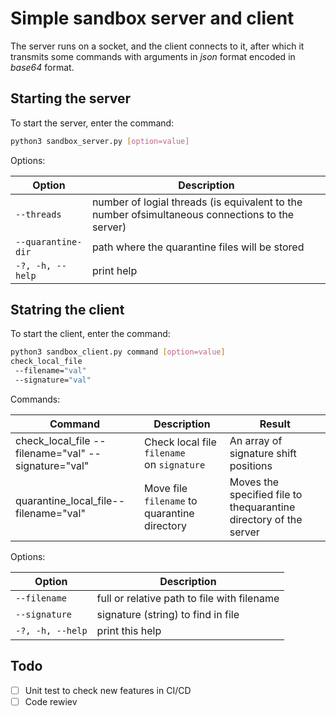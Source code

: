 # Simple sandbox server and client

The server runs on a socket, and the client connects to it, after which it transmits some commands with arguments in *json* format encoded in *base64* format.

## Starting the server

To start the server, enter the command:

```bash
python3 sandbox_server.py [option=value]
```

Options:

| Option               | Description                                                                                     |
| -------------------- | ----------------------------------------------------------------------------------------------- |
| `--threads`        | number of logial threads (is equivalent to the number ofsimultaneous connections to the server) |
| `--quarantine-dir` | path where the quarantine files will be stored                                                  |
| `-?, -h, --help`   | print help                                                                                      |

## Statring the client

To start the client, enter the command:

```bash
python3 sandbox_client.py command [option=value]
check_local_file
 --filename="val"
 --signature="val"
```

Commands:

| Command                                               | Description                                     | Result                                                            |
| ----------------------------------------------------- | ----------------------------------------------- | ----------------------------------------------------------------- |
| check_local_file --filename="val" --signature="val" | Check local file `filename` on `signature` | An array of signature shift positions                             |
| quarantine_local_file--filename="val"                 | Move file `filename` to quarantine directory | Moves the specified file to thequarantine directory of the server |

Options:

| Option             | Description                                 |
| ------------------ | ------------------------------------------- |
| `--filename`     | full or relative path to file with filename |
| `--signature`    | signature (string) to find in file          |
| `-?, -h, --help` | print this help                             |

## Todo

- [ ] Unit test to check new features in CI/CD
- [ ] Code rewiev
